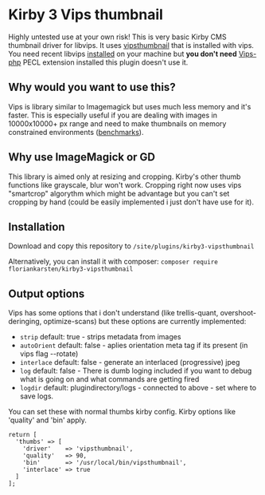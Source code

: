 # Kirby 3 Vips thumbnail

Highly untested use at your own risk! This is very basic Kirby CMS thumbnail driver for libvips. It uses [vipsthumbnail](https://libvips.github.io/libvips/API/current/Using-vipsthumbnail.md.html) that is installed with vips. You need recent libvips [installed](https://libvips.github.io/libvips/install.html) on your machine but **you don't need** [Vips-php](https://github.com/libvips/php-vips) PECL extension installed this plugin doesn't use it.

## Why would you want to use this?
Vips is library similar to Imagemagick but uses much less memory and it's faster. This is especially useful if you are dealing with images in 10000x10000+ px range and need to make thumbnails on memory constrained environments ([benchmarks](https://github.com/libvips/libvips/wiki/Speed-and-memory-use)).

## Why use ImageMagick or GD
This library is aimed only at resizing and cropping. Kirby's other thumb functions like grayscale, blur won't work. Cropping right now uses vips "smartcrop" algorythm which might be advantage but you can't set cropping by hand (could be easily implemented i just don't have use for it).

## Installation

Download and copy this repository to ```/site/plugins/kirby3-vipsthumbnail```

Alternatively, you can install it with composer: ```composer require floriankarsten/kirby3-vipsthumbnail```

## Output options
Vips has some options that i don't understand (like trellis-quant, overshoot-deringing, optimize-scans) but these options are currently implemented:

- ```strip``` default: true - strips metadata from images
- ```autoOrient``` default: false - aplies orientation meta tag if its present (in vips flag --rotate)
- ```interlace``` default: false - generate an interlaced (progressive) jpeg
- ```log``` default: false - There is dumb loging included if you want to debug what is going on and what commands are getting fired
- ```logdir``` default: plugindirectory/logs - connected to above - set where to save logs.


You can set these with normal thumbs kirby config. Kirby options like 'quality' and 'bin' apply.
```
return [
  'thumbs' => [
    'driver'    => 'vipsthumbnail',
    'quality'   => 90,
    'bin'       => '/usr/local/bin/vipsthumbnail',
    'interlace' => true
  ]
];
```
